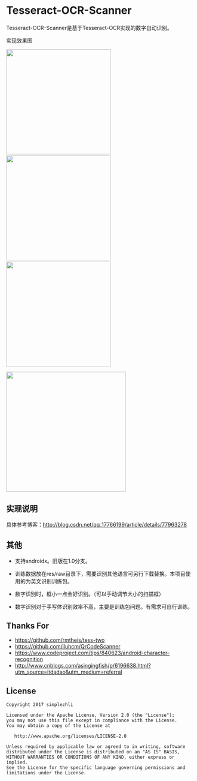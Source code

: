 # Tesseract-OCR-Scanner

Tesseract-OCR-Scanner是基于Tesseract-OCR实现的数字自动识别。

实现效果图

<img src="/preview/1.jpg" width="280px"/> <img src="/preview/2.jpg" width="280px"/>
 <img src="/preview/3.jpg" width="280px"/>

<img src="/preview/4.png" width="320px"/>

## 实现说明

具体参考博客：http://blog.csdn.net/qq_17766199/article/details/77963278

## 其他

- 支持androidx。旧版在1.0分支。

- 训练数据放在res/raw目录下，需要识别其他语言可另行下载替换。本项目使用的为英文识别训练包。

- 数字识别时，框小一点会好识别。（可以手动调节大小的扫描框）

- 数字识别对于手写体识别效率不高，主要是训练包问题。有需求可自行训练。

## Thanks For

- https://github.com/rmtheis/tess-two
- https://github.com/iluhcm/QrCodeScanner
- https://www.codeproject.com/tips/840623/android-character-recognition
- http://www.cnblogs.com/asingingfish/p/6196638.html?utm_source=itdadao&utm_medium=referral

## License

	Copyright 2017 simplezhli

    Licensed under the Apache License, Version 2.0 (the "License");
    you may not use this file except in compliance with the License.
    You may obtain a copy of the License at

       http://www.apache.org/licenses/LICENSE-2.0

    Unless required by applicable law or agreed to in writing, software
    distributed under the License is distributed on an "AS IS" BASIS,
    WITHOUT WARRANTIES OR CONDITIONS OF ANY KIND, either express or implied.
    See the License for the specific language governing permissions and
    limitations under the License.
